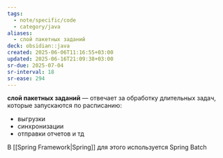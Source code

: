 ```yaml
---
tags:
  - note/specific/code
  - category/java
aliases:
  - слой пакетных заданий
deck: obsidian::java
created: 2025-06-06T11:16:55+03:00
updated: 2025-06-16T21:09:38+03:00
sr-due: 2025-07-04
sr-interval: 18
sr-ease: 294
---
```


**слой пакетных заданий**
—
отвечает за обработку длительных задач, которые запускаются по расписанию:
- выгрузки
- синхронизации
- отправки отчетов и тд

В [[Spring Framework|Spring]] для этого используется Spring Batch
